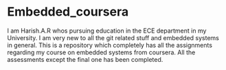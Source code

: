 # Embedded_coursera

I am Harish.A.R whos pursuing education in the ECE department in my University.
I am very new to all the git related stuff and embedded systems in general.
This is a repository which completely has all the assignments regarding my course on embedded systems from coursera.
All the assessments except the final one has been completed.
